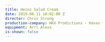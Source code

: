 ```yaml
---
title: Heinz Salad Cream
date: 2019-06-11 10:02:00 Z
director: Chris Strong
production-company: HKX Prodictions - Havas
equipment: Arri Alexa
is-shown: false
---
```


